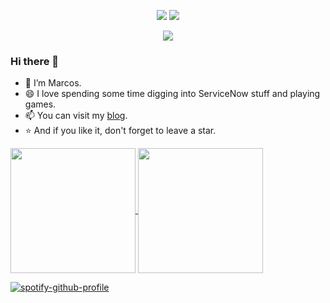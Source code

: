 <p align="center">
<a title="hits" target="_blank" href="https://github.com/mvkassak/mvkassak"><img src="https://hits.b3log.org/mvkassak/mvkassak.svg" ></a>
<a title="github" target="_blank" href="https://github.com/mvkassak"><img src="https://img.shields.io/badge/dynamic/json?label=GitHub&suffix=%20followers&query=%24.data.totalSubs&url=https%3A%2F%2Fapi.spencerwoo.com%2Fsubstats%2F%3Fsource%3Dgithub%26queryKey%3Dmvkassak&labelColor=282c34&color=353940&logo=github&longCache=true" ></a>

<p align="center">
  <img src="https://github-profile-trophy.vercel.app/?username=ryo-ma&theme=onedark&row=2&column=3">
</p>

### Hi there 👋
- 🔭 I’m Marcos.
- 😄 I love spending some time digging into ServiceNow stuff and playing games.
- 📫 You can visit my [blog](https://request.do).
- ⭐ And if you like it, don't forget to leave a star.

<p>
  
<a href="https://github.com/mvkassak/github-readme-stats">
  <img height=200 align="center" src="https://github-readme-stats.vercel.app/api?username=mvkassak&rank_icon=github&card_width=160" />
</a>
<a href="https://github.com/mvkassak/convoychat">
  <img height=200 align="center" src="https://github-readme-stats.vercel.app/api/top-langs?username=mvkassak&layout=compact&langs_count=8&card_width=160" />
</a>

[![spotify-github-profile](https://spotify-github-profile.vercel.app/api/view?uid=mvkassak&cover_image=true&theme=default&show_offline=false&background_color=121212&interchange=true&bar_color_cover=true)](https://github.com/kittinan/spotify-github-profile)  


  

